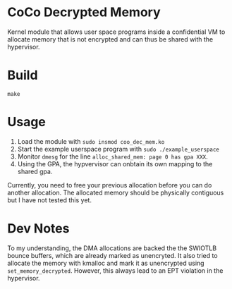 # CoCo Decrypted Memory
Kernel module that allows user space programs inside a confidential VM to allocate memory that is not encrypted and can thus be shared with the hypervisor.


# Build
`make`

# Usage
1) Load the module with `sudo insmod coo_dec_mem.ko`
2) Start the example userspace program with `sudo ./example_userspace`
3) Monitor `dmesg` for the line `alloc_shared_mem: page 0 has gpa XXX`.
4) Using the GPA, the hypvervisor can onbtain its own mapping to the shared gpa.

Currently, you need to free your previous allocation before you can do another allocation. 
The allocated memory should be physically contiguous but I have not tested this yet.

# Dev Notes
To my understanding, the DMA allocations are backed the the SWIOTLB bounce buffers, which are already marked as unencryted.
It also tried to allocate the memory with kmalloc and mark it as unencrypted using `set_memory_decrypted`.
However, this always lead to an EPT violation in the hypervisor.
